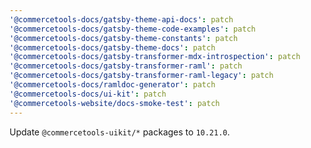 ```yaml
---
'@commercetools-docs/gatsby-theme-api-docs': patch
'@commercetools-docs/gatsby-theme-code-examples': patch
'@commercetools-docs/gatsby-theme-constants': patch
'@commercetools-docs/gatsby-theme-docs': patch
'@commercetools-docs/gatsby-transformer-mdx-introspection': patch
'@commercetools-docs/gatsby-transformer-raml': patch
'@commercetools-docs/gatsby-transformer-raml-legacy': patch
'@commercetools-docs/ramldoc-generator': patch
'@commercetools-docs/ui-kit': patch
'@commercetools-website/docs-smoke-test': patch
---
```


Update `@commercetools-uikit/*` packages to `10.21.0`.
